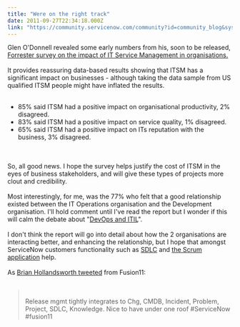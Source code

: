 ```yaml
---
title: "Were on the right track"
date: 2011-09-27T22:34:18.000Z
link: "https://community.servicenow.com/community?id=community_blog&sys_id=926e22eddbd0dbc01dcaf3231f961963"
---
```

<p>Glen O'Donnell revealed some early numbers from his, soon to be released, <a title="w.zdnet.com/blog/forrester/new-study-yields-eye-opening-it-service-management-benefits/732" href="http://www.zdnet.com/blog/forrester/new-study-yields-eye-opening-it-service-management-benefits/732">Forrester survey on the impact of IT Service Management in organisations.</a><br /><br />It provides reassuring data-based results showing that ITSM has a significant impact on businesses - although taking the data sample from US qualified ITSM people might have inflated the results.<br /><br /><ul><li>85% said ITSM had a positive impact on organisational productivity, 2% disagreed.</li><li>83% said ITSM had a positive impact on service quality, 1% disagreed.</li><li>65% said ITSM had a positive impact on ITs reputation with the business, 3% disagreed.</li></ul><br /><br />So, all good news. I hope the survey helps justify the cost of ITSM in the eyes of business stakeholders, and will give these types of projects more clout and credibility.<br /><br />Most interestingly, for me, was the 77% who felt that a good relationship existed between the IT Operations organisation and the Development organisation. I'll hold comment until I've read the report but I wonder if this will calm the debate about "<a title="w.itskeptic.org/devops-and-itil" href="http://www.itskeptic.org/devops-and-itil">DevOps and ITIL</a>". <br /><br />I don't think the report will go into detail about how the 2 organisations are interacting better, and enhancing the relationship, but I hope that amongst ServiceNow customers functionality such as <a title="w.service-now.com/release-SDLC.do" href="http://www.service-now.com/release-SDLC.do">SDLC</a> and <a title="ki.service-now.com/index.php?title=Release_Management_Tools#SDLC_-_SCRUM_Plugin" href="http://wiki.service-now.com/index.php?title=Release_Management_Tools#SDLC_-_SCRUM_Plugin">the Scrum application</a> help.<br /><br />As <a title="itter.com/#!/ITSMBrian/status/118714442446946304" href="http://twitter.com/#!/ITSMBrian/status/118714442446946304">Brian Hollandsworth tweeted</a> from Fusion11:<br /><br /><blockquote><br />Release mgmt tightly integrates to Chg, CMDB, Incident, Problem, Project, SDLC, Knowledge. Nice to have under one roof #ServiceNow #fusion11<br /></blockquote></p>